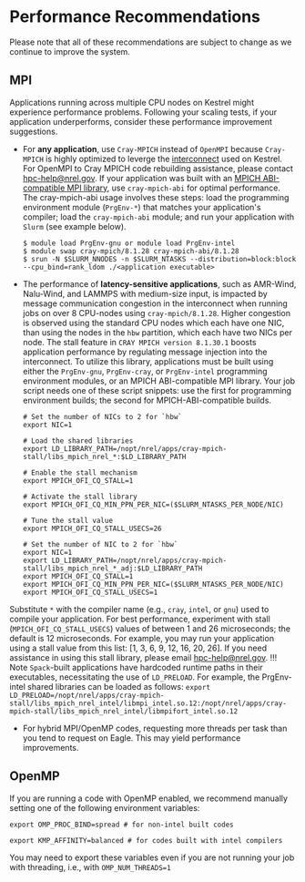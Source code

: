 # Performance Recommendations

Please note that all of these recommendations are subject to change as we continue to improve the system.

## MPI

Applications running across multiple CPU nodes on Kestrel might experience performance problems. Following your scaling tests, if your application underperforms, consider these performance improvement suggestions.

- For **any application**, use `Cray-MPICH` instead of `OpenMPI` because `Cray-MPICH` is highly optimized to leverge the [interconnect](../../index.md) used on Kestrel. For OpenMPI to Cray MPICH code rebuilding assistance, please contact hpc-help@nrel.gov. If your application was built with an [MPICH ABI-compatible MPI library](https://github.com/pmodels/mpich/blob/main/doc/wiki/testing/ABI_Compatibility_Initiative.md), use `cray-mpich-abi` for optimal performance. The cray-mpich-abi usage involves these steps: load the programming environment module (`PrgEnv-*`) that matches your application's compiler; load the `cray-mpich-abi` module; and run your application with `Slurm` (see example below).
   ```
   $ module load PrgEnv-gnu or module load PrgEnv-intel
   $ module swap cray-mpich/8.1.28 cray-mpich-abi/8.1.28
   $ srun -N $SLURM_NNODES -n $SLURM_NTASKS --distribution=block:block --cpu_bind=rank_ldom ./<application executable>
   ```

- The performance of __latency-sensitive applications__, such as AMR-Wind, Nalu-Wind, and LAMMPS with medium-size input, is impacted by message communication congestion in the interconnect when running jobs on over 8 CPU-nodes using `cray-mpich/8.1.28`. Higher congestion is observed using the standard CPU nodes which each have one NIC, than using the nodes in the `hbw` partition, which each have two NICs per node. The stall feature in `CRAY MPICH version 8.1.30.1` boosts application performance by regulating message injection into the interconnect. To utilize this library, applications must be built using either the `PrgEnv-gnu`, `PrgEnv-cray`, or `PrgEnv-intel` programming environment modules, or an MPICH ABI-compatible MPI library. Your job script needs one of these script snippets: use the first for programming environment builds; the second for MPICH-ABI-compatible builds.
   ```
   # Set the number of NICs to 2 for `hbw`
   export NIC=1
   
   # Load the shared libraries
   export LD_LIBRARY_PATH=/nopt/nrel/apps/cray-mpich-stall/libs_mpich_nrel_*:$LD_LIBRARY_PATH
   
   # Enable the stall mechanism
   export MPICH_OFI_CQ_STALL=1

   # Activate the stall library
   export MPICH_OFI_CQ_MIN_PPN_PER_NIC=($SLURM_NTASKS_PER_NODE/NIC)

   # Tune the stall value
   export MPICH_OFI_CQ_STALL_USECS=26
   ```   
   ```
   # Set the number of NIC to 2 for `hbw`
   export NIC=1
   export LD_LIBRARY_PATH=/nopt/nrel/apps/cray-mpich-stall/libs_mpich_nrel_*_adj:$LD_LIBRARY_PATH
   export MPICH_OFI_CQ_STALL=1
   export MPICH_OFI_CQ_MIN_PPN_PER_NIC=($SLURM_NTASKS_PER_NODE/NIC)
   export MPICH_OFI_CQ_STALL_USECS=1

   ```
Substitute `*` with the compiler name (e.g., `cray`, `intel`, or `gnu`) used to compile your application. For best performance, experiment with stall (`MPICH_OFI_CQ_STALL_USECS`) values of between 1 and 26 microseconds; the default is 12 microseconds. For example, you may run your application using a stall value from this list: [1, 3, 6, 9, 12, 16, 20, 26]. If you need assistance in using this stall library, please email hpc-help@nrel.gov.
!!! Note
      `Spack`-built applications have hardcoded runtime paths in their executables, necessitating the use of `LD_PRELOAD`. For example, the PrgEnv-intel shared libraries can be loaded as follows: `export LD_PRELOAD=/nopt/nrel/apps/cray-mpich-stall/libs_mpich_nrel_intel/libmpi_intel.so.12:/nopt/nrel/apps/cray-mpich-stall/libs_mpich_nrel_intel/libmpifort_intel.so.12`

- For hybrid MPI/OpenMP codes, requesting more threads per task than you tend to request on Eagle. This may yield performance improvements.

## OpenMP

If you are running a code with OpenMP enabled, we recommend manually setting one of the following environment variables:

```
export OMP_PROC_BIND=spread # for non-intel built codes

export KMP_AFFINITY=balanced # for codes built with intel compilers
```

You may need to export these variables even if you are not running your job with threading, i.e., with `OMP_NUM_THREADS=1`
